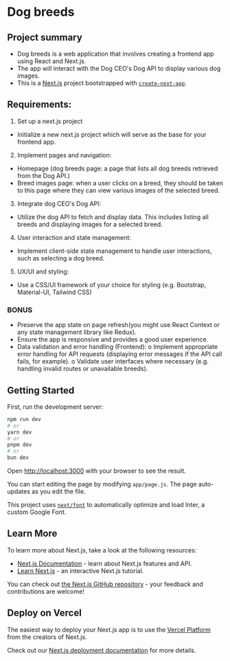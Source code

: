 # Dog breeds

## Project summary

- Dog breeds is a web application that involves creating a frontend app using React and Next.js.
- The app will interact with the Dog CEO's Dog API to display various dog images.
- This is a [Next.js](https://nextjs.org/) project bootstrapped with [`create-next-app`](https://github.com/vercel/next.js/tree/canary/packages/create-next-app).

## Requirements:

1. Set up a next.js project

- Initialize a new next.js project which will serve as the base for your frontend app.

2. Implement pages and navigation:

- Homepage (dog breeds page: a page that lists all dog breeds retrieved from the Dog API.)
- Breed images page: when a user clicks on a breed, they should be taken to this page where they can view various images of the selected breed.

3. Integrate dog CEO's Dog API:

- Utilize the dog API to fetch and display data. This includes listing all breeds and displaying images for a selected breed.

4. User interaction and state management:

- Implement client-side state management to handle user interactions, such as selecting a dog breed.

5. UX/UI and styling:

- Use a CSS/UI framework of your choice for styling (e.g. Bootstrap, Material-UI, Tailwind CSS)

### BONUS

- Preserve the app state on page refresh(you might use React Context or any state management library like Redux).
- Ensure the app is responsive and provides a good user experience.
- Data validation and error handling (Frontend):
  o Implement appropriate error handling for API requests (displaying error messages if the API call fails, for example).
  o Validate user interfaces where necessary (e.g. handling invalid routes or unavailable breeds).

## Getting Started

First, run the development server:

```bash
npm run dev
# or
yarn dev
# or
pnpm dev
# or
bun dev
```

Open [http://localhost:3000](http://localhost:3000) with your browser to see the result.

You can start editing the page by modifying `app/page.js`. The page auto-updates as you edit the file.

This project uses [`next/font`](https://nextjs.org/docs/basic-features/font-optimization) to automatically optimize and load Inter, a custom Google Font.

## Learn More

To learn more about Next.js, take a look at the following resources:

- [Next.js Documentation](https://nextjs.org/docs) - learn about Next.js features and API.
- [Learn Next.js](https://nextjs.org/learn) - an interactive Next.js tutorial.

You can check out [the Next.js GitHub repository](https://github.com/vercel/next.js/) - your feedback and contributions are welcome!

## Deploy on Vercel

The easiest way to deploy your Next.js app is to use the [Vercel Platform](https://vercel.com/new?utm_medium=default-template&filter=next.js&utm_source=create-next-app&utm_campaign=create-next-app-readme) from the creators of Next.js.

Check out our [Next.js deployment documentation](https://nextjs.org/docs/deployment) for more details.
